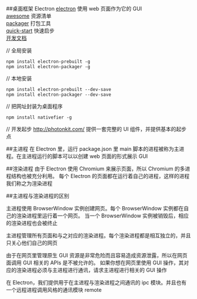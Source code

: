 ##桌面框架 Electron
[electron](https://github.com/atom/electron) 使用 web 页面作为它的 GUI   
[awesome](https://github.com/sindresorhus/awesome-electron) 资源清单  
[packager](https://github.com/electron-userland/electron-packager) 打包工具    
[quick-start](https://github.com/atom/electron-quick-start) 快速启步   
[开发文档](https://github.com/electron/electron/tree/master/docs-translations/zh-CN)


// 全局安装
```
npm install electron-prebuilt -g
npm install electron-packager -g
```

// 本地安装
```
npm install electron-prebuilt --dev-save
npm install electron-packager --dev-save
```

// 把网址封装为桌面程序
```
npm install nativefier -g
```

// 开发起步
http://photonkit.com/ 提供一套完整的 UI 组件，并提供基本的起步点


##主进程
在 Electron 里，运行 package.json 里 main 脚本的进程被称为主进程。在主进程运行的脚本可以以创建 web 页面的形式展示 GUI

##渲染进程
由于 Electron 使用 Chromium 来展示页面，所以 Chromium 的多进程结构也被充分利用。
每个 Electron 的页面都在运行着自己的进程，这样的进程我们称之为渲染进程

##主进程与渲染进程的区别

主进程使用 BrowserWindow 实例创建网页。每个 BrowserWindow 实例都在自己的渲染进程里运行着一个网页。
当一个 BrowserWindow 实例被销毁后，相应的渲染进程也会被终止

主进程管理所有页面和与之对应的渲染进程。每个渲染进程都是相互独立的，并且只关心他们自己的网页

由于在网页里管理原生 GUI 资源是非常危险而且容易造成资源泄露，所以在网页面调用 GUI 相关的 APIs 是不被允许的。
如果你想在网页里使用 GUI 操作，其对应的渲染进程必须与主进程进行通讯，请求主进程进行相关的 GUI 操作

在 Electron，我们提供用于在主进程与渲染进程之间通讯的 ipc 模块。并且也有一个远程进程调用风格的通讯模块 remote



